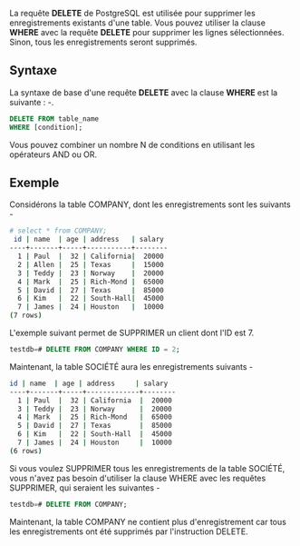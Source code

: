 La requête **DELETE** de PostgreSQL est utilisée pour supprimer les enregistrements existants d'une table. Vous pouvez utiliser la clause **WHERE** avec la requête **DELETE** pour supprimer les lignes sélectionnées. Sinon, tous les enregistrements seront supprimés.

## Syntaxe

La syntaxe de base d'une requête **DELETE** avec la clause **WHERE** est la suivante : -.

```sql
DELETE FROM table_name
WHERE [condition];
```

Vous pouvez combiner un nombre N de conditions en utilisant les opérateurs AND ou OR.

## Exemple

Considérons la table COMPANY, dont les enregistrements sont les suivants -

```bash
# select * from COMPANY;
 id | name  | age | address   | salary
----+-------+-----+-----------+--------
  1 | Paul  |  32 | California|  20000
  2 | Allen |  25 | Texas     |  15000
  3 | Teddy |  23 | Norway    |  20000
  4 | Mark  |  25 | Rich-Mond |  65000
  5 | David |  27 | Texas     |  85000
  6 | Kim   |  22 | South-Hall|  45000
  7 | James |  24 | Houston   |  10000
(7 rows)
```

L'exemple suivant permet de SUPPRIMER un client dont l'ID est 7.

```sql
testdb=# DELETE FROM COMPANY WHERE ID = 2;
```

Maintenant, la table SOCIÉTÉ aura les enregistrements suivants -

```bash
id | name  | age | address     | salary
----+-------+-----+-------------+--------
  1 | Paul  |  32 | California  |  20000
  3 | Teddy |  23 | Norway      |  20000
  4 | Mark  |  25 | Rich-Mond   |  65000
  5 | David |  27 | Texas       |  85000
  6 | Kim   |  22 | South-Hall  |  45000
  7 | James |  24 | Houston     |  10000
(6 rows)
```

Si vous voulez SUPPRIMER tous les enregistrements de la table SOCIÉTÉ, vous n'avez pas besoin d'utiliser la clause WHERE avec les requêtes SUPPRIMER, qui seraient les suivantes -

```sql
testdb=# DELETE FROM COMPANY;
```

Maintenant, la table COMPANY ne contient plus d'enregistrement car tous les enregistrements ont été supprimés par l'instruction DELETE.